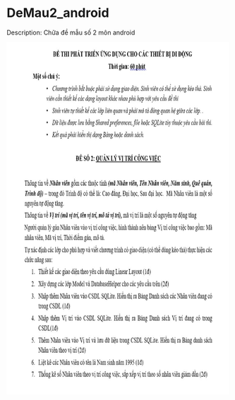 # DeMau2_android

Description: Chữa đề mẫu số 2 môn android

<img src="/assets/img/DeMau.jpg" alt="Anh De mau" style="height: 800px; width:800px;"/>
